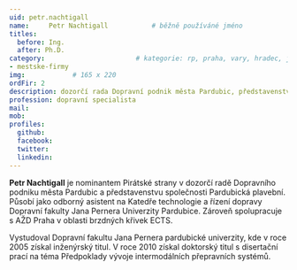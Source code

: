 ```yaml
---
uid: petr.nachtigall
name:     Petr Nachtigall      		# běžně používáné jméno
titles:
  before: Ing.
  after: Ph.D.
category:                 		# kategorie: rp, praha, vary, hradec, jmk, senat
- mestske-firmy
img:            # 165 x 220
ordFir: 2
description: dozorčí rada Dopravní podnik města Pardubic, představenstvo Pardubická plavební # kratký popis, max 160 znaků
profession: dopravní specialista
mail:
mob:
profiles:
  github:
  facebook: 
  twitter: 
  linkedin: 
---
```


**Petr Nachtigall** je nominantem Pirátské strany v dozorčí radě Dopravního podniku města Pardubic a představenstvu společnosti Pardubická plavební. Působí jako odborný asistent na Katedře technologie a řízení dopravy Dopravní fakulty Jana Pernera Univerzity Pardubice. Zároveň spolupracuje s AŽD Praha v oblasti brzdných křivek ECTS.

Vystudoval Dopravní fakultu Jana Pernera pardubické univerzity, kde v roce 2005 získal inženýrský titul. V roce 2010 získal doktorský titul s disertační prací na téma Předpoklady vývoje intermodálních přepravních systémů.
